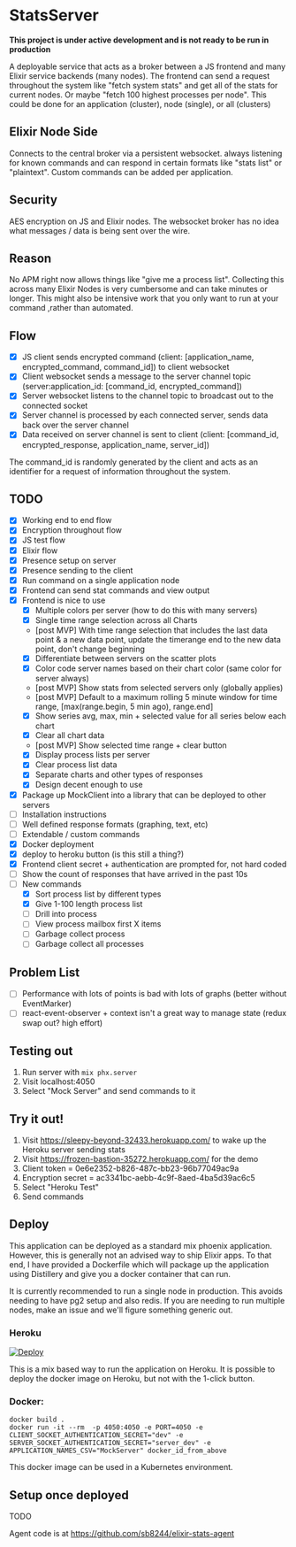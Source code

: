 # StatsServer

**This project is under active development and is not ready to be run in production**

A deployable service that acts as a broker between a JS frontend and many Elixir service backends (many nodes). The frontend can send a request throughout the system like "fetch system stats" and get all of the stats for current nodes. Or maybe "fetch 100 highest processes per node". This could be done for an application (cluster), node (single), or all (clusters)

## Elixir Node Side

Connects to the central broker via a persistent websocket. always listening for known commands and can respond in certain formats like "stats list" or "plaintext". Custom commands can be added per application.

## Security

AES encryption on JS and Elixir nodes. The websocket broker has no idea what messages / data is being sent over the wire.

## Reason

No APM right now allows things like "give me a process list". Collecting this across many Elixir Nodes is very cumbersome and can take minutes or longer. This might also be intensive work that you only want to run at your command ,rather than automated.

## Flow

- [x] JS client sends encrypted command (client: [application_name, encrypted_command, command_id]) to client websocket
- [x] Client websocket sends a message to the server channel topic (server:application_id: [command_id, encrypted_command])
- [x] Server websocket listens to the channel topic to broadcast out to the connected socket
- [x] Server channel is processed by each connected server, sends data back over the server channel
- [x] Data received on server channel is sent to client (client: [command_id, encrypted_response, application_name, server_id])

The command_id is randomly generated by the client and acts as an identifier for a request of information throughout the system.

## TODO

- [x] Working end to end flow
- [x] Encryption throughout flow
- [x] JS test flow
- [x] Elixir flow
- [x] Presence setup on server
- [x] Presence sending to the client
- [x] Run command on a single application node
- [x] Frontend can send stat commands and view output
- [x] Frontend is nice to use
  - [x] Multiple colors per server (how to do this with many servers)
  - [x] Single time range selection across all Charts
  - [post MVP] With time range selection that includes the last data point & a new data point, update the timerange end
        to the new data point, don't change beginning
  - [x] Differentiate between servers on the scatter plots
  - [x] Color code server names based on their chart color (same color for server always)
  - [post MVP] Show stats from selected servers only (globally applies)
  - [post MVP] Default to a maximum rolling 5 minute window for time range, [max(range.begin, 5 min ago), range.end]
  - [x] Show series avg, max, min + selected value for all series below each chart
  - [x] Clear all chart data
  - [post MVP] Show selected time range + clear button
  - [x] Display process lists per server
  - [x] Clear process list data
  - [x] Separate charts and other types of responses
  - [x] Design decent enough to use
- [x] Package up MockClient into a library that can be deployed to other servers
- [ ] Installation instructions
- [ ] Well defined response formats (graphing, text, etc)
- [ ] Extendable / custom commands
- [x] Docker deployment
- [x] deploy to heroku button (is this still a thing?)
- [x] Frontend client secret + authentication are prompted for, not hard coded
- [ ] Show the count of responses that have arrived in the past 10s
- [ ] New commands
  - [x] Sort process list by different types
  - [x] Give 1-100 length process list
  - [ ] Drill into process
  - [ ] View process mailbox first X items
  - [ ] Garbage collect process
  - [ ] Garbage collect all processes

## Problem List

- [ ] Performance with lots of points is bad with lots of graphs (better without EventMarker)
- [ ] react-event-observer + context isn't a great way to manage state (redux swap out? high effort)

## Testing out

1. Run server with `mix phx.server`
2. Visit localhost:4050
3. Select "Mock Server" and send commands to it

## Try it out!

1. Visit https://sleepy-beyond-32433.herokuapp.com/ to wake up the Heroku server sending stats
2. Visit https://frozen-bastion-35272.herokuapp.com/ for the demo
3. Client token = 0e6e2352-b826-487c-bb23-96b77049ac9a
4. Encryption secret = ac3341bc-aebb-4c9f-8aed-4ba5d39ac6c5
5. Select "Heroku Test"
6. Send commands

## Deploy

This application can be deployed as a standard mix phoenix application. However, this
is generally not an advised way to ship Elixir apps. To that end, I have provided a
Dockerfile which will package up the application using Distillery and give you a
docker container that can run.

It is currently recommended to run a single node in production. This avoids needing
to have pg2 setup and also redis. If you are needing to run multiple nodes, make
an issue and we'll figure something generic out.

### Heroku

[![Deploy](https://www.herokucdn.com/deploy/button.svg)](https://heroku.com/deploy)

This is a mix based way to run the application on Heroku. It is possible to deploy
the docker image on Heroku, but not with the 1-click button.

### Docker:

```
docker build .
docker run -it --rm  -p 4050:4050 -e PORT=4050 -e CLIENT_SOCKET_AUTHENTICATION_SECRET="dev" -e SERVER_SOCKET_AUTHENTICATION_SECRET="server_dev" -e APPLICATION_NAMES_CSV="MockServer" docker_id_from_above
```

This docker image can be used in a Kubernetes environment.

## Setup once deployed

TODO

Agent code is at https://github.com/sb8244/elixir-stats-agent
